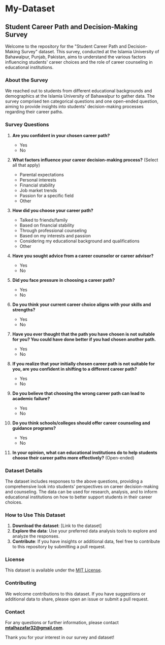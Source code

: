 # My-Dataset

## Student Career Path and Decision-Making Survey

Welcome to the repository for the "Student Career Path and Decision-Making Survey" dataset. This survey, conducted at the Islamia University of Bahawalpur, Punjab, Pakistan, aims to understand the various factors influencing students' career choices and the role of career counseling in educational institutions.

### About the Survey

We reached out to students from different educational backgrounds and demographics at the Islamia University of Bahawalpur to gather data. The survey comprised ten categorical questions and one open-ended question, aiming to provide insights into students' decision-making processes regarding their career paths.

### Survey Questions

1. **Are you confident in your chosen career path?**
   - Yes
   - No

2. **What factors influence your career decision-making process?** (Select all that apply)
   - Parental expectations
   - Personal interests
   - Financial stability
   - Job market trends
   - Passion for a specific field
   - Other

3. **How did you choose your career path?**
   - Talked to friends/family
   - Based on financial stability
   - Through professional counseling
   - Based on my interests and passion
   - Considering my educational background and qualifications
   - Other

4. **Have you sought advice from a career counselor or career advisor?**
   - Yes
   - No

5. **Did you face pressure in choosing a career path?**
   - Yes
   - No

6. **Do you think your current career choice aligns with your skills and strengths?**
   - Yes
   - No

7. **Have you ever thought that the path you have chosen is not suitable for you? You could have done better if you had chosen another path.**
   - Yes
   - No

8. **If you realize that your initially chosen career path is not suitable for you, are you confident in shifting to a different career path?**
   - Yes
   - No

9. **Do you believe that choosing the wrong career path can lead to academic failure?**
   - Yes
   - No

10. **Do you think schools/colleges should offer career counseling and guidance programs?**
    - Yes
    - No

11. **In your opinion, what can educational institutions do to help students choose their career paths more effectively?** (Open-ended)

### Dataset Details

The dataset includes responses to the above questions, providing a comprehensive look into students' perspectives on career decision-making and counseling. The data can be used for research, analysis, and to inform educational institutions on how to better support students in their career choices.

### How to Use This Dataset

1. **Download the dataset**: [Link to the dataset]
2. **Explore the data**: Use your preferred data analysis tools to explore and analyze the responses.
3. **Contribute**: If you have insights or additional data, feel free to contribute to this repository by submitting a pull request.

### License

This dataset is available under the [MIT License](LICENSE).

### Contributing

We welcome contributions to this dataset. If you have suggestions or additional data to share, please open an issue or submit a pull request.

### Contact

For any questions or further information, please contact **mtalhazafar32@gmail.com**.

Thank you for your interest in our survey and dataset!
